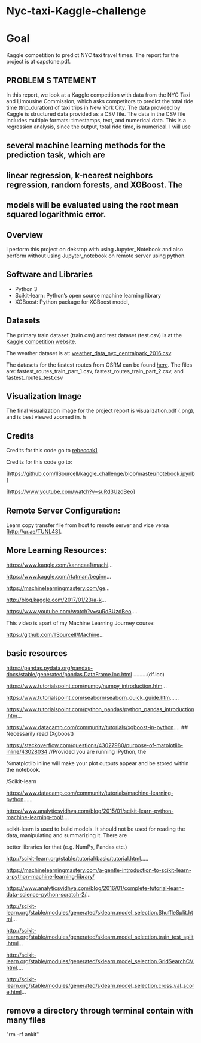 # Nyc-taxi-Kaggle-challenge

# Goal

Kaggle competition to predict NYC taxi travel times. The report for the project is at capstone.pdf.

## PROBLEM S TATEMENT
In this report, we look at a Kaggle competition with data from the NYC Taxi and
Limousine Commission, which asks competitors to predict the total ride time
(trip_duration) of taxi trips in New York City. The data provided by Kaggle is structured
data provided as a CSV file. The data in the CSV file includes multiple formats: timestamps,
text, and numerical data. This is a regression analysis, since the output, total ride time, is
numerical. I will use 
## several machine learning methods for the prediction task, which are
## linear regression, k-nearest neighbors regression, random forests, and XGBoost. The
## models will be evaluated using the root mean squared logarithmic error.

## Overview

i perform this project on dekstop with using Jupyter_Notebook and also perform  without using Jupyter_notebook  on remote server using python.

## Software and Libraries
- Python 3
- Scikit-learn: Python’s open source machine learning library
- XGBoost: Python package for XGBoost model,

## Datasets
The primary train dataset (train.csv) and test dataset (test.csv) is at the <a href="https://www.kaggle.com/c/nyc-taxi-trip-duration/data">Kaggle competition website</a>.

The weather dataset is at: <a href="https://www.kaggle.com/mathijs/weather-data-in-new-york-city-2016">weather_data_nyc_centralpark_2016.csv</a>.

The datasets for the fastest routes from OSRM can be found <a href=https://www.kaggle.com/oscarleo/new-york-city-taxi-with-osrm>here</a>. The files are:  fastest_routes_train_part_1.csv, fastest_routes_train_part_2.csv, and fastest_routes_test.csv

## Visualization Image
The final visualization image for the project report is visualization.pdf (.png), and is best viewed zoomed in.
h

## Credits

Credits for this code go to [rebeccak1](https://github.com/rebeccak1/nyc-taxi) 

 Credits for this code go to:
 
[https://github.com/llSourcell/kaggle_challenge/blob/master/notebook.ipynb]
 
[https://www.youtube.com/watch?v=suRd3UzdBeo]

## Remote Server Configuration:
Learn copy  transfer file from host to remote server and vice versa [http://qr.ae/TUNL43].

## More Learning Resources:
https://www.kaggle.com/kanncaa1/machi... 

https://www.kaggle.com/rtatman/beginn... 

https://machinelearningmastery.com/ge...

http://blog.kaggle.com/2017/01/23/a-k... 

https://www.youtube.com/watch?v=suRd3UzdBeo....

This video is apart of my Machine Learning Journey course:

https://github.com/llSourcell/Machine...

## basic resources 

https://pandas.pydata.org/pandas-docs/stable/generated/pandas.DataFrame.loc.html .........(df.loc)

https://www.tutorialspoint.com/numpy/numpy_introduction.htm...

https://www.tutorialspoint.com/seaborn/seaborn_quick_guide.htm......

https://www.tutorialspoint.com/python_pandas/python_pandas_introduction.htm...

https://www.datacamp.com/community/tutorials/xgboost-in-python.... ## Necessarily read (Xgboost)

https://stackoverflow.com/questions/43027980/purpose-of-matplotlib-inline/43028034 //Provided you are running IPython, the

%matplotlib inline will make your plot outputs appear and be stored within the notebook.

/Scikit-learn

https://www.datacamp.com/community/tutorials/machine-learning-python......

https://www.analyticsvidhya.com/blog/2015/01/scikit-learn-python-machine-learning-tool/....

scikit-learn is used to build models. It should not be used for reading the data, manipulating and summarizing it. There are 

better libraries for that (e.g. NumPy, Pandas etc.)

http://scikit-learn.org/stable/tutorial/basic/tutorial.html.....

https://machinelearningmastery.com/a-gentle-introduction-to-scikit-learn-a-python-machine-learning-library/

https://www.analyticsvidhya.com/blog/2016/01/complete-tutorial-learn-data-science-python-scratch-2/...

http://scikit-learn.org/stable/modules/generated/sklearn.model_selection.ShuffleSplit.html...

http://scikit-learn.org/stable/modules/generated/sklearn.model_selection.train_test_split.html...

http://scikit-learn.org/stable/modules/generated/sklearn.model_selection.GridSearchCV.html....

http://scikit-learn.org/stable/modules/generated/sklearn.model_selection.cross_val_score.html...




## remove a directory through terminal contain with many files

"rm -rf ankit"
